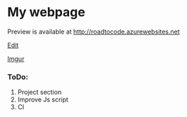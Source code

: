 # My webpage


Preview is available at http://roadtocode.azurewebsites.net

[Edit](http://i.imgur.com/B8iylmd.png)

[Imgur](http://i.imgur.com/zSxZEXd.png)

### ToDo:
1. Project section
2. Improve Js script
3. CI
